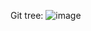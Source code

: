 Git tree:
![image](https://github.com/user-attachments/assets/f587b4aa-9c5b-4550-8c5c-7b6e47ed9323)

